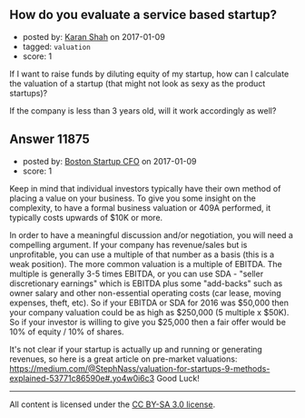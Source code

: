 ## How do you evaluate a service based startup?

- posted by: [Karan Shah](https://stackexchange.com/users/1677032/karan-shah) on 2017-01-09
- tagged: `valuation`
- score: 1

<p>If I want to raise funds by diluting equity of my startup, how can I calculate the valuation of a startup (that might not look as sexy as the product startups)?</p>

<p>If the company is less than 3 years old, will it work accordingly as well?</p>



## Answer 11875

- posted by: [Boston Startup CFO](https://stackexchange.com/users/9992633/boston-startup-cfo) on 2017-01-09
- score: 1

<p>Keep in mind that individual investors typically have their own method of placing a value on your business.  To give you some insight on the complexity, to have a formal business valuation or 409A performed, it typically costs upwards of $10K or more.  </p>

<p>In order to have a meaningful discussion and/or negotiation, you will need a compelling argument.  If your company has revenue/sales but is unprofitable, you can use a multiple of that number as a basis (this is a weak position).  The more common valuation is a multiple of EBITDA.  The multiple is generally 3-5 times EBITDA, or you can use SDA - "seller discretionary earnings" which is EBITDA plus some "add-backs" such as owner salary and other non-essential operating costs (car lease, moving expenses, theft, etc).  So if your EBITDA or SDA for 2016 was $50,000 then your company valuation could be as high as $250,000 (5 multiple x $50K).  So if your investor is willing to give you $25,000 then a fair offer would be 10% of equity / 10% of shares.</p>

<p>It's not clear if your startup is actually up and running or generating revenues, so here is a great article on pre-market valuations: 
<a href="https://medium.com/@StephNass/valuation-for-startups-9-methods-explained-53771c86590e#.yo4w0i6c3" rel="nofollow noreferrer">https://medium.com/@StephNass/valuation-for-startups-9-methods-explained-53771c86590e#.yo4w0i6c3</a>
Good Luck!</p>




---

All content is licensed under the [CC BY-SA 3.0 license](https://creativecommons.org/licenses/by-sa/3.0/).
